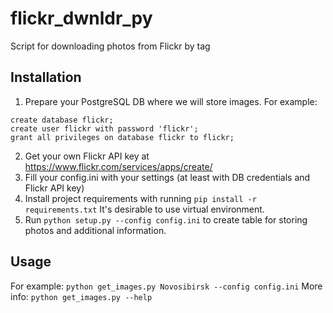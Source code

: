 # flickr_dwnldr_py
Script for downloading photos from Flickr by tag

## Installation
1. Prepare your PostgreSQL DB where we will store images. For example:
```
create database flickr;
create user flickr with password 'flickr';
grant all privileges on database flickr to flickr;
```
2. Get your own Flickr API key at https://www.flickr.com/services/apps/create/
3. Fill your config.ini with your settings (at least with DB credentials and Flickr API key)
4. Install project requirements with running `pip install -r requirements.txt` It's desirable to use virtual environment.
5. Run `python setup.py --config config.ini` to create table for storing photos and additional information.

## Usage
For example: `python get_images.py Novosibirsk --config config.ini` 
More info: `python get_images.py --help`

